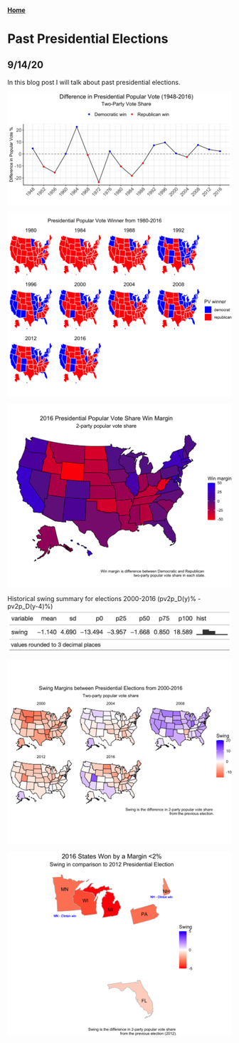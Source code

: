 #### [Home](https://cassidybargell.github.io/election_analytics/)

# Past Presidential Elections
## 9/14/20

In this blog post I will talk about past presidential elections. 

![](../figures/pv2p_diff_histline.png)

![](../figures/historical_pv_win.png)

![](../figures/win_margin16.png)

Historical swing summary for elections 2000-2016 (pv2p_D(y)% - pv2p_D(y-4)%)
![](../figures/gt_swing.png)

![](../figures/historical_swing.png)

![](../figures/swing_state_margins16.png)




